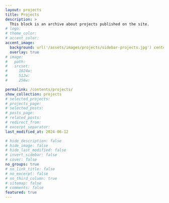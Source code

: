 ```yaml
---
layout: projects
title: Projects
description: >
  This block is an archive about projects published on the site.
# logo:
# theme_color:
# accent_color:
accent_image:
  background: url('/assets/images/projects/sidebar-projects.jpg') center/cover
  overlay: true
# image:
#   path:
#   srcset:
#     1024w:
#     512w:
#     256w:

permalink: /contents/projects/
show_collection: projects
# selected_projects:
# projects_page:
# selected_posts:
# posts_page:
# related_posts:
# redirect_from:
# excerpt_separator:
last_modified_at: 2024-06-12

# hide_description: false
# hide_image: false
# hide_last_modified: false
# invert_sidebar: false
# cover: false
no_groups: true
# no_link_title: false
# no_excerpt: false
# no_third_column: true
# sitemap: false
# comments: false
featured: true
---
```

